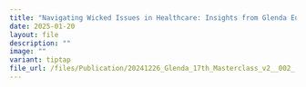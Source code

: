```yaml
---
title: "Navigating Wicked Issues in Healthcare: Insights from Glenda Eoyang"
date: 2025-01-20
layout: file
description: ""
image: ""
variant: tiptap
file_url: /files/Publication/20241226_Glenda_17th_Masterclass_v2__002_.pdf
---
```

